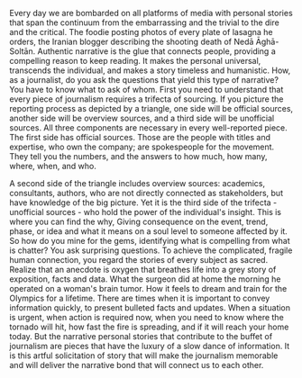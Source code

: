 
Every day we are bombarded on all platforms of media
with personal stories that span the continuum
from the embarrassing and the trivial
to the dire and the critical.
The foodie posting photos of every plate of lasagna he orders,
the Iranian blogger describing the shooting death
of Nedā Āghā-Soltān.
Authentic narrative is the glue that connects people,
providing a compelling reason to keep reading.
It makes the personal universal,
transcends the individual,
and makes a story timeless and humanistic.
How, as a journalist, do you ask the questions
that yield this type of narrative?
You have to know what to ask of whom.
First you need to understand that every piece of journalism
requires a trifecta of sourcing.
If you picture the reporting process as depicted by a triangle,
one side will be official sources,
another side will be overview sources,
and a third side will be unofficial sources.
All three components are necessary in every well-reported piece.
The first side has official sources.
Those are the people with titles and expertise,
who own the company; are spokespeople for the movement.
They tell you the numbers, and the answers
to how much, how many, where, when, and who.

A second side of the triangle includes overview sources:
academics, consultants, authors,
who are not directly connected as stakeholders,
but have knowledge of the big picture.
Yet it is the third side of the trifecta - unofficial sources -
who hold the power of the individual&#39;s insight.
This is where you can find the why,
Giving consequence on the event, trend, phase, or idea
and what it means on a soul level to someone affected by it.
So how do you mine for the gems,
identifying what is compelling from what is chatter?
You ask surprising questions.
To achieve the complicated, fragile human connection,
you regard the stories of every subject as sacred.
Realize that an anecdote is oxygen
that breathes life into a grey story of exposition,
facts and data.
What the surgeon did at home the morning he operated on a woman&#39;s brain tumor.
How it feels to dream and train for the Olympics for a lifetime.
There are times when it is important to convey information quickly,
to present bulleted facts and updates.
When a situation is urgent, when action is required now,
when you need to know where the tornado will hit,
how fast the fire is spreading, and if it will reach your home today.
But the narrative personal stories
that contribute to the buffet of journalism
are pieces that have the luxury of a slow dance of information.
It is this artful solicitation of story
that will make the journalism memorable
and will deliver the narrative bond that will connect us to each other.
